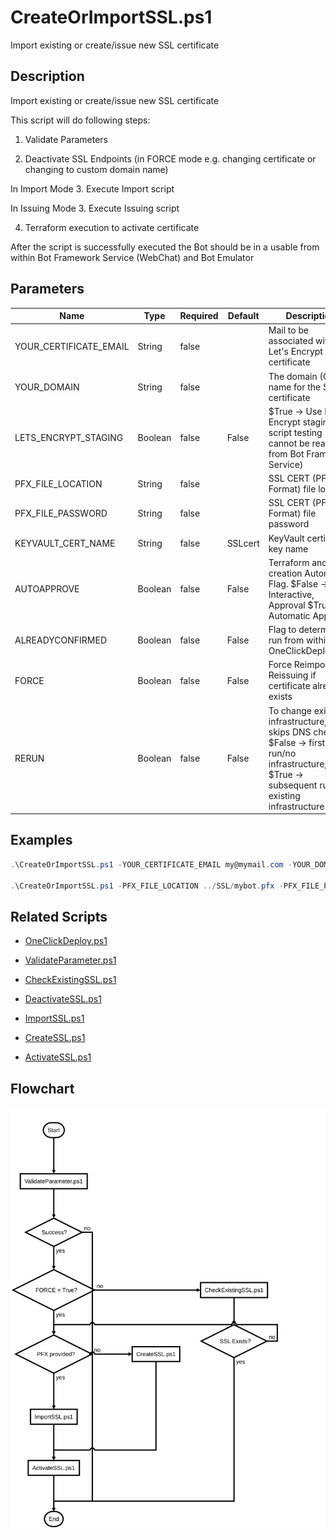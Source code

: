 # CreateOrImportSSL.ps1

Import existing or create/issue new SSL certificate

## Description

Import existing or create/issue new SSL certificate

This script will do following steps:

1. Validate Parameters

2. Deactivate SSL Endpoints (in FORCE mode e.g. changing certificate or changing to custom domain name)

In Import Mode
  3. Execute Import script

In Issuing Mode
  3. Execute Issuing script

4. Terraform execution to activate certificate

After the script is successfully executed the Bot should be in a usable from within Bot Framework Service (WebChat) and Bot Emulator

## Parameters

| Name | Type | Required | Default | Description |
| - | - | - | - | - |
| YOUR_CERTIFICATE_EMAIL | String | false |  | Mail to be associated with Let's Encrypt certificate |
| YOUR_DOMAIN | String | false |  | The domain (CN) name for the SSL certificate |
| LETS_ENCRYPT_STAGING | Boolean | false | False | $True -> Use Let's Encrypt staging for script testing (Bot cannot be reached from Bot Framework Service)  |
| PFX_FILE_LOCATION | String | false |  | SSL CERT (PFX Format) file location |
| PFX_FILE_PASSWORD | String | false |  | SSL CERT (PFX Format) file password |
| KEYVAULT_CERT_NAME | String | false | SSLcert | KeyVault certificate key name |
| AUTOAPPROVE | Boolean | false | False | Terraform and SSL creation Automation Flag. $False -> Interactive, Approval $True -> Automatic Approval |
| ALREADYCONFIRMED | Boolean | false | False | Flag to determine if run from within OneClickDeploy.ps1 |
| FORCE | Boolean | false | False | Force Reimport or Reissuing if certificate already exists |
| RERUN | Boolean | false | False | To change existing infrastructure, e.g. skips DNS check. $False -> first run/no infrastructure, $True -> subsequent run, existing infrastructure |

## Examples

```powershell
.\CreateOrImportSSL.ps1 -YOUR_CERTIFICATE_EMAIL my@mymail.com -YOUR_DOMAIN bot.mydomain.com -LETS_ENCRYPT_STAGING $False -AUTOAPPROVE $True

.\CreateOrImportSSL.ps1 -PFX_FILE_LOCATION ../SSL/mybot.pfx -PFX_FILE_PASSWORD securesecret -AUTOAPPROVE $False

```


## Related Scripts
- [OneClickDeploy.ps1](OneClickDeploy.md)

- [ValidateParameter.ps1](ValidateParameter.md)

- [CheckExistingSSL.ps1](CheckExistingSSL.md)

- [DeactivateSSL.ps1](DeactivateSSL.md)

- [ImportSSL.ps1](ImportSSL.md)

- [CreateSSL.ps1](CreateSSL.md)

- [ActivateSSL.ps1](ActivateSSL.md)


## Flowchart

<div align='center'>

![Flowchart for CreateOrImportSSL.ps1](../flowchart/CreateOrImportSSL.flowchart.svg)
</div>
